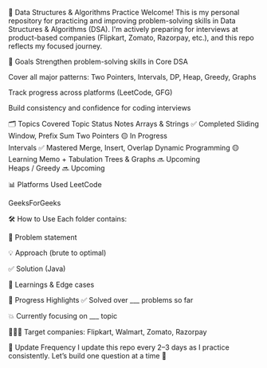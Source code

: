 🧠 Data Structures & Algorithms Practice
Welcome! This is my personal repository for practicing and improving problem-solving skills in Data Structures & Algorithms (DSA).
I'm actively preparing for interviews at product-based companies (Flipkart, Zomato, Razorpay, etc.), and this repo reflects my focused journey.

📌 Goals
Strengthen problem-solving skills in Core DSA

Cover all major patterns: Two Pointers, Intervals, DP, Heap, Greedy, Graphs

Track progress across platforms (LeetCode, GFG)

Build consistency and confidence for coding interviews

🗂️ Topics Covered
Topic	Status	Notes
Arrays & Strings	✅ Completed	Sliding Window, Prefix Sum
Two Pointers	🟡 In Progress	
Intervals	✅ Mastered	Merge, Insert, Overlap
Dynamic Programming	🟡 Learning	Memo + Tabulation
Trees & Graphs	🔜 Upcoming	
Heaps / Greedy	🔜 Upcoming	

📊 Platforms Used
LeetCode

GeeksForGeeks

🛠️ How to Use
Each folder contains:

🧩 Problem statement

💡 Approach (brute to optimal)

✅ Solution (Java)

📝 Learnings & Edge cases

🚀 Progress Highlights
✅ Solved over ___ problems so far

💥 Currently focusing on ___ topic

👩🏻‍💻 Target companies: Flipkart, Walmart, Zomato, Razorpay

📅 Update Frequency
I update this repo every 2–3 days as I practice consistently.
Let’s build one question at a time 💪
